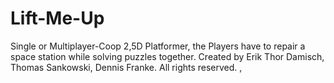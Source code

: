 # Lift-Me-Up
Single or Multiplayer-Coop 2,5D Platformer, the Players have to repair a space station while solving puzzles together. Created by Erik Thor Damisch, Thomas Sankowski, Dennis Franke. All rights reserved. , 
